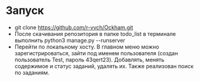 # Запуск

- git clone https://github.com/r-vvch/Ockham.git
- После скачивания репозитория в папке todo_list в терминале выполнить python3 manage.py --runserver
- Перейти по локальному хосту. В главном меню можно зарегистрироваться, зайти под именем пользователя (cоздан пользователь Test, пароль 43qert23). Добавлять, менять содержимое и статус заданий, удалять их. Также реализован поиск по заданиям.  
